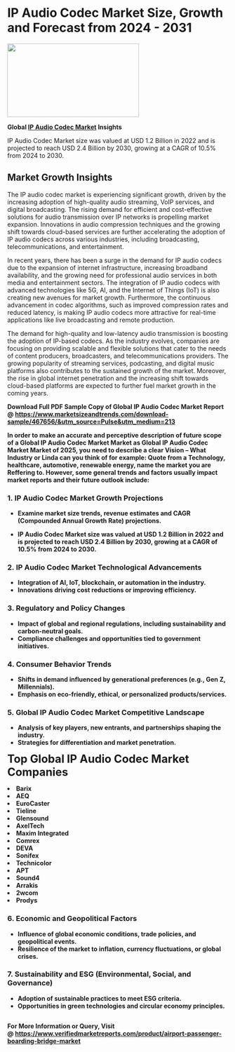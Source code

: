<H1>IP Audio Codec Market Size, Growth and Forecast from 2024 - 2031</H1><img class="aligncenter size-medium wp-image-584254" src="https://thirdeyenews.in/wp-content/uploads/2024/09/Global-Market-Research-300x168.jpeg" alt="" width="300" height="168" /><p><strong>Global&nbsp;<a href="https://www.marketsizeandtrends.com/download-sample/467656/&amp;utm_source=Pulse&amp;utm_medium=213">IP Audio Codec Market</a> Insights</strong></p><p>IP Audio Codec Market size was valued at USD 1.2 Billion in 2022 and is projected to reach USD 2.4 Billion by 2030, growing at a CAGR of 10.5% from 2024 to 2030.</p><p><h2>Market Growth Insights</h2> <p>The IP audio codec market is experiencing significant growth, driven by the increasing adoption of high-quality audio streaming, VoIP services, and digital broadcasting. The rising demand for efficient and cost-effective solutions for audio transmission over IP networks is propelling market expansion. Innovations in audio compression techniques and the growing shift towards cloud-based services are further accelerating the adoption of IP audio codecs across various industries, including broadcasting, telecommunications, and entertainment.</p> <p><strong></strong></p> <p>In recent years, there has been a surge in the demand for IP audio codecs due to the expansion of internet infrastructure, increasing broadband availability, and the growing need for professional audio services in both media and entertainment sectors. The integration of IP audio codecs with advanced technologies like 5G, AI, and the Internet of Things (IoT) is also creating new avenues for market growth. Furthermore, the continuous advancement in codec algorithms, such as improved compression rates and reduced latency, is making IP audio codecs more attractive for real-time applications like live broadcasting and remote production.</p> <p>The demand for high-quality and low-latency audio transmission is boosting the adoption of IP-based codecs. As the industry evolves, companies are focusing on providing scalable and flexible solutions that cater to the needs of content producers, broadcasters, and telecommunications providers. The growing popularity of streaming services, podcasting, and digital music platforms also contributes to the sustained growth of the market. Moreover, the rise in global internet penetration and the increasing shift towards cloud-based platforms are expected to further fuel market growth in the coming years.</p> <p><strong></p><p><span class=""><strong>Download Full PDF Sample Copy of Global IP Audio Codec Market Report</strong> @ <a href="https://www.marketsizeandtrends.com/download-sample/467656/&amp;utm_source=Pulse&amp;utm_medium=213" target="_blank">https://www.marketsizeandtrends.com/download-sample/467656/&amp;utm_source=Pulse&amp;utm_medium=213</a></span></p><p>In order to make an accurate and perceptive description of future scope of a Global&nbsp;IP Audio Codec Market Market as Global&nbsp;IP Audio Codec Market Market of 2025, you need to describe a clear Vision &ndash; What Industry or Linda can you think of for example: Quote from a Technology, healthcare, automotive, renewable energy, name the market you are Reffering to. However, some general trends and factors usually impact market reports and their future outlook include:</p><h3>1.&nbsp;<strong>IP Audio Codec Market Growth Projections</strong></h3><ul><li>Examine market size trends, revenue estimates and CAGR (Compounded Annual Growth Rate) projections.</li><li><p>IP Audio Codec Market size was valued at USD 1.2 Billion in 2022 and is projected to reach USD 2.4 Billion by 2030, growing at a CAGR of 10.5% from 2024 to 2030.</p></li></ul><h3>2.&nbsp;<strong>IP Audio Codec Market Technological Advancements</strong></h3><ul><li>Integration of AI, IoT, blockchain, or automation in the industry.</li><li>Innovations driving cost reductions or improving efficiency.</li></ul><h3>3.&nbsp;<strong>Regulatory and Policy Changes</strong></h3><ul><li>Impact of global and regional regulations, including sustainability and carbon-neutral goals.</li><li>Compliance challenges and opportunities tied to government initiatives.</li></ul><h3>4.&nbsp;<strong>Consumer Behavior Trends</strong></h3><ul><li>Shifts in demand influenced by generational preferences (e.g., Gen Z, Millennials).</li><li>Emphasis on eco-friendly, ethical, or personalized products/services.</li></ul><h3>5.&nbsp;<strong>Global IP Audio Codec Market Competitive Landscape</strong></h3><ul><li>Analysis of key players, new entrants, and partnerships shaping the industry.</li><li>Strategies for differentiation and market penetration.</li></ul><p data-pm-slice="1 1 []"><span style="color: inherit; font-family: inherit; font-size: 25px;">Top Global IP Audio Codec Market Companies</span></p><div class="" data-test-id=""><p><li>Barix</li><li> AEQ</li><li> EuroCaster</li><li> Tieline</li><li> Glensound</li><li> AxelTech</li><li> Maxim Integrated</li><li> Comrex</li><li> DEVA</li><li> Sonifex</li><li> Technicolor</li><li> APT</li><li> Sound4</li><li> Arrakis</li><li> 2wcom</li><li> Prodys</li></p></div><h3>6.&nbsp;<strong>Economic and Geopolitical Factors</strong></h3><ul><li>Influence of global economic conditions, trade policies, and geopolitical events.</li><li>Resilience of the market to inflation, currency fluctuations, or global crises.</li></ul><h3>7.&nbsp;<strong>Sustainability and ESG (Environmental, Social, and Governance)</strong></h3><ul><li>Adoption of sustainable practices to meet ESG criteria.</li><li>Opportunities in green technologies and circular economy principles.</li></ul><h2><strong style="font-size: 14px;">For More Information or Query, Visit @&nbsp;</strong><a style="background-color: #ffffff; font-size: 14px;" href="https://www.marketsizeandtrends.com/report/ip-audio-codec-market/" target="_blank">https://www.verifiedmarketreports.com/product/airport-passenger-boarding-bridge-market</a></h2>
